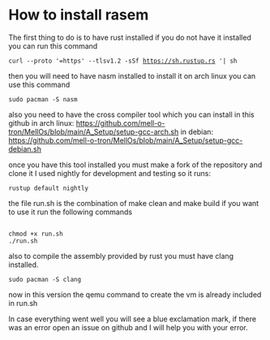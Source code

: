 # How to install rasem

The first thing to do is to have rust installed if you do not have it installed you can run this command

<code>curl --proto '=https' --tlsv1.2 -sSf https://sh.rustup.rs '| sh</code>

then you will need to have nasm installed to install it on arch linux you can use this command

<code>sudo pacman -S nasm</code>

also you need to have the cross compiler tool which you can install in this github
in arch linux: https://github.com/mell-o-tron/MellOs/blob/main/A_Setup/setup-gcc-arch.sh
in debian: https://github.com/mell-o-tron/MellOs/blob/main/A_Setup/setup-gcc-debian.sh

once you have this tool installed you must make a fork of the repository and clone it I used nightly for development and testing so it runs:

<code>rustup default nightly</code>

the file run.sh is the combination of make clean and make build if you want to use it run the following commands

<code>
chmod +x run.sh
./run.sh
</code>

also to compile the assembly provided by rust you must have clang installed.

<code>sudo pacman -S clang</code>

now in this version the qemu command to create the vm is already included in run.sh

In case everything went well you will see a blue exclamation mark, if there was an error open an issue on github and I will help you with your error.
